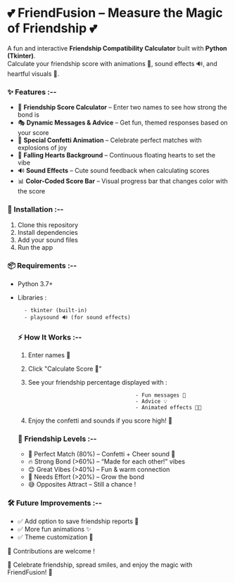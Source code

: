 # 💕 FriendFusion – Measure the Magic of Friendship 💕  

A fun and interactive **Friendship Compatibility Calculator** built with **Python (Tkinter)**.  
Calculate your friendship score with animations 🎉, sound effects 🔊, and heartful visuals 💖.  

### ✨ Features :--  

- 🔗 **Friendship Score Calculator** – Enter two names to see how strong the bond is  
- 🎭 **Dynamic Messages & Advice** – Get fun, themed responses based on your score  
- 🎉 **Special Confetti Animation** – Celebrate perfect matches with explosions of joy  
- 💖 **Falling Hearts Background** – Continuous floating hearts to set the vibe  
- 🔊 **Sound Effects** – Cute sound feedback when calculating scores  
- 📊 **Color-Coded Score Bar** – Visual progress bar that changes color with the score

### 🚀 Installation :--  

1. Clone this repository
2. Install dependencies
3. Add your sound files
4. Run the app

### 📦 Requirements :--

- Python 3.7+
- Libraries :
  
        - tkinter (built-in)
        - playsound 🔊 (for sound effects)

  ### ⚡ How It Works :--

  1. Enter names 📝
  2. Click "Calculate Score 💖"
  3. See your friendship percentage displayed with :

                                           - Fun messages 🎯
                                           - Advice 💡
                                           - Animated effects 🎉💖

  4. Enjoy the confetti and sounds if you score high! 🚀

  ### 🌟 Friendship Levels :--

  - 💯 Perfect Match (80%) – Confetti + Cheer sound 🎊
  - 🔥 Strong Bond (>60%) – “Made for each other!” vibes
  - 😊 Great Vibes (>40%) – Fun & warm connection
  - 🤔 Needs Effort (>20%) – Grow the bond
  - 😅 Opposites Attract – Still a chance !

### 🛠️ Future Improvements :--

- ✅ Add option to save friendship reports 📄
- ✅ More fun animations ✨
- ✅ Theme customization 🎨

🤝 Contributions are welcome !

💖 Celebrate friendship, spread smiles, and enjoy the magic with FriendFusion! 💖
